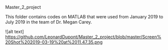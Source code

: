 Master_2_project

This folder contains codes on MATLAB that were used from January 2019 to July 2019
in the team of Dr. Megan Carey. 


![alt text] https://github.com/LeonardDupont/Master_2_project/blob/master/Screen%20Shot%202019-03-19%20at%2011.47.35.png
      
